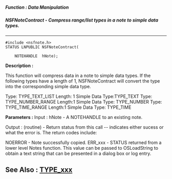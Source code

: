 ##### Function : Data Manipulation
##### NSFNoteContract - Compress range/list types in a note to simple data types.
---
```
#include <nsfnote.h>
STATUS LNPUBLIC NSFNoteContract(

	NOTEHANDLE  hNote);
```
**Description :**

This function will compress data in a note to simple data types.  If the 
following types have a length of 1, NSFNoteContract will convert the type into 
the corresponding simple data type.

Type: TYPE_TEXT_LIST   Length: 1 Simple Data Type:TYPE_TEXT
Type: TYPE_NUMBER_RANGE  Length:1 Simple Data Type: TYPE_NUMBER
Type: TYPE_TIME_RANGE  Length:1 Simple Data Type: TYPE_TIME

**Parameters :**
Input :
hNote  -  A NOTEHANDLE to an existing note.

Output :
(routine)  -  Return status from this call -- indicates either sucess or what the error is. The return codes include:

NOERROR - Note successfully copied.
ERR_xxx - STATUS returned from a lower level Notes function.  This value can be passed to OSLoadString to obtain a text string that can be presented in a dialog box or log entry.



**See Also :**
[TYPE_xxx](/reference/Symb/TYPE_xxx)
---
